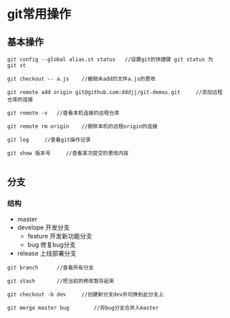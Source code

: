 # git常用操作

## 基本操作
```
git config --global alias.st status   //设置git的快捷键 git status 为 git st

git checkout -- a.js    //撤销未add的文件a.js的更改

git remote add origin git@github.com:dddjj/git-demos.git     //添加远程仓库的连接

git remote -v   //查看本机连接的远程仓库

git remote rm origin    //删除本机的远程origin的连接

git log     //查看git操作记录

git show 版本号     //查看某次提交的更改内容


```

## 分支
### 结构
 - master 
 - develope     开发分支
    - feature   开发新功能分支
    - bug       修复bug分支
 - release      上线部署分支

```
git branch      //查看所有分支

git stash       //把当前的修改暂存起来

git checkout -b dev     //创建新分支dev并切换到此分支上

git merge master bug        //将bug分支合并入master


```